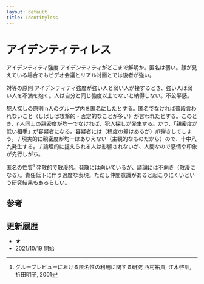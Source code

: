 ```yaml
---
layout: default
title: Identityless
---
```


# アイデンティティレス
アイデンティティ強度
アイデンティティがどこまで鮮明か。匿名は弱い。顔が見えている場合でもビデオ会議とリアル対面とでは後者が強い。

対等の原則
アイデンティティ強度が強い人と弱い人が接するとき、強い人は弱い人を不満を抱く。人は自分と同じ強度以上でないと納得しない。不公平感。

犯人探しの原則
n人のグループ内を匿名にしたとする。匿名でなければ普段言われないこと（しばしば攻撃的・否定的なことが多い）が言われたとする。このとき、n人同士の親密度が均一でなければ、犯人探しが発生する。かつ、「親密度が低い相手」が容疑者になる。容疑者には（程度の差はあるが）爪弾きしてしまう。 / 現実的に親密度が均一はありえない（主観的なものだから）ので、十中八九発生する。 / 論理的に捉えられる人は影響されないが、人間なので感情や印象が先行しがち。

匿名の性質[^1]
発散的で散漫的。発散には向いているが、議論には不向き（散漫になる）。責任低下に伴う過度な表現。ただし仲間意識があると起こりにくいという研究結果もあるらしい。


## 参考
[^1]: グループレビューにおける匿名性の利用に関する研究 西村祐貴, 江木啓訓, 折田明子, 2001

## 更新履歴
- ★
- 2021/10/19 開始
